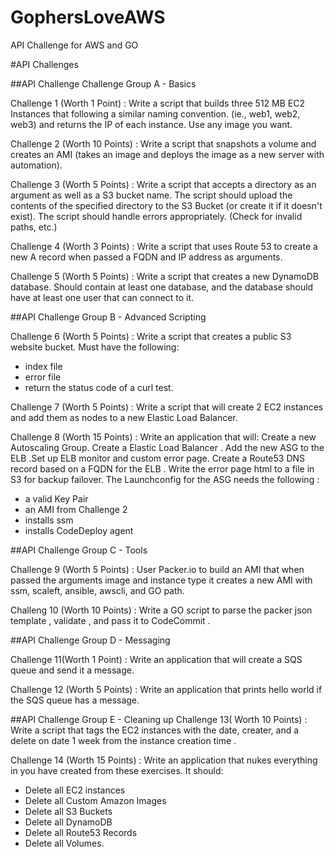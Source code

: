 # GophersLoveAWS
API Challenge for AWS and GO

#API Challenges

##API Challenge Challenge Group A - Basics

Challenge 1 (Worth 1 Point) : Write a script that builds three 512 MB EC2 Instances that following a similar naming convention. (ie., web1, web2, web3) and returns the IP of each instance. Use any image you want. 

Challenge 2 (Worth 10 Points) : Write a script that snapshots a volume and creates an AMI  (takes an image and deploys the image as a new server with automation). 

Challenge 3 (Worth 5 Points) : Write a script that accepts a directory as an argument as well as a  S3 bucket name. The script should upload the contents of the specified directory to the S3 Bucket (or create it if it doesn't exist). The script should handle errors appropriately. (Check for invalid paths, etc.) 

Challenge 4 (Worth 3 Points) : Write a script that uses Route 53 to create a new A record when passed a FQDN and IP address as arguments. 

Challenge 5 (Worth 5 Points) : Write a script that creates a new DynamoDB database. Should contain at least one database, and the database should have at least one user that can connect to it. 

##API Challenge Group B - Advanced Scripting

Challenge 6 (Worth 5 Points) : Write a script that creates a public S3 website bucket. Must have the following: 
 * index file
 * error file 
 * return the status code of a curl test. 

Challenge 7 (Worth 5 Points) : Write a script that will create 2 EC2 instances and add them as nodes to a new Elastic Load Balancer. 

Challenge 8 (Worth 15 Points) : Write an application that will:
Create a new Autoscaling Group. Create a Elastic Load Balancer . Add the new ASG to the ELB .Set up ELB monitor and custom error page. Create a Route53 DNS record based on a FQDN for the ELB . Write the error page html to a file in S3 for backup failover. The Launchconfig for the ASG needs the following :   
* a valid Key Pair
* an AMI from Challenge 2 
* installs ssm
* installs CodeDeploy agent 


##API Challenge Group C - Tools

Challenge 9 (Worth 5 Points) : User Packer.io to build an AMI that when passed the arguments image and instance type it creates a new AMI with ssm, scaleft, ansible, awscli, and GO path. 

Challeng 10 (Worth 10 Points) : Write a GO script to parse the packer json template , validate , and pass it to CodeCommit . 


##API Challenge Group D - Messaging 

Challenge 11(Worth 1 Point) : Write an application that will create a SQS queue and send it a message. 

Challenge 12 (Worth 5 Points) : Write an application that prints hello world if the SQS queue has a message. 


##API Challenge Group E - Cleaning up
Challenge 13( Worth 10 Points) : Write a script that tags the EC2 instances with the date, creater, and a delete on date 1 week from the instance creation time . 

Challenge 14 (Worth 15 Points) : Write an application that nukes everything in you have created from these exercises. It should:
* Delete all EC2 instances
* Delete all Custom Amazon Images
* Delete all S3 Buckets
* Delete all DynamoDB
* Delete all Route53 Records
* Delete all Volumes.

